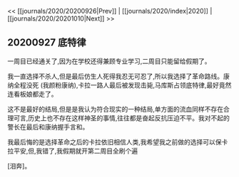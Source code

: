 << [[journals/2020/20200926|Prev]] | [[journals/2020/index|2020]] | [[journals/2020/20201010|Next]] >>

## 20200927 底特律

一周目已经通关了,因为在学校还得兼顾专业学习,二周目只能留给假期了。

我一直选择不杀人,但是最后仿生人死得我忍无可忍了,所以我选择了革命路线。康纳全程没死
(我颜粉康纳),卡拉一路人最后被发现击毙,马库斯占领底特律,最好竟然连看板娘都走了。

这不是最好的结局,但是是我认为符合现实的一种结局,单方面的流血同样不存在合理可言,历史上也不存在这样神圣的事情,往往都是奋起反抗压迫不平。我对不起的警长在最后和康纳握手言和。

我最后悔的是选择革命之后的卡拉依旧相信人类,我希望我之前做的选择可以保卡拉平安,但,我错了,我假期就开第二周目全刷个遍

[泪奔]。